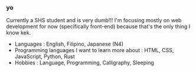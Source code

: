 ### yo

Currently a SHS student and is very dumb!!!
I'm focusing mostly on web development for now (specifically front-end) because that's the only thing I know kek.

- Languages : English, Filipino, Japanese (N4)
- Programming languages I want to learn more about : HTML, CSS, JavaScript, Python, Rust
- Hobbies : Language, Programming, Calligraphy, Sleeping
